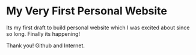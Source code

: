 # My Very First Personal Website


Its my first draft to build personal website which I was excited about since so long.
Finally its happening!

Thank you! Github and Internet.
